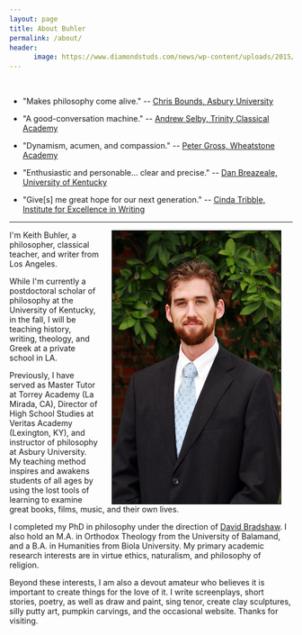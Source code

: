```yaml
---
layout: page
title: About Buhler
permalink: /about/
header:
      image: https://www.diamondstuds.com/news/wp-content/uploads/2015/06/UDR_3.0_LosAngeles.jpg
--- 
```


<br> 

* "Makes philosophy come alive." -- [Chris Bounds, Asbury University](https://www.asbury.edu/academics/departments/christian-studies-philosophy/faculty-staff/chris-bounds)

- "A good-conversation machine." -- [Andrew Selby, Trinity Classical Academy](https://baylor.academia.edu/AndrewSelby)

*  "Dynamism, acumen, and compassion."   -- [Peter Gross, Wheatstone Academy](http://www.wheatstoneministries.com/people/)

* "Enthusiastic and personable... clear and precise." -- [Dan Breazeale, University of Kentucky](https://philosophy.as.uky.edu/users/breazeal)

* "Give[s] me great hope for our next generation." -- [Cinda Tribble, Institute for Excellence in Writing](http://iew.com/cinda-tribble)

--------

<img src="/images/keithbuhler-golden.jpg" align="right" hspace="20" border="1px">

I'm Keith Buhler, a philosopher, classical teacher, and writer from Los Angeles. 

While I'm currently a postdoctoral scholar of philosophy at the University of Kentucky, in the fall, I will be teaching history, writing, theology, and Greek at a private school in LA. 

Previously, I have served as Master Tutor at Torrey Academy (La Mirada, CA), Director of High School Studies at Veritas Academy  (Lexington, KY), and instructor of philosophy at Asbury University. My teaching method inspires and awakens students of all ages by using the lost tools of learning to examine great books, films, music, and their own lives. 

I completed my PhD in philosophy under the direction of [David Bradshaw](https://uky.academia.edu/DBradshaw). I also hold an M.A. in Orthodox Theology from the University of Balamand, and a B.A. in Humanities from Biola University.  My primary academic research interests are in virtue ethics, naturalism, and philosophy of religion.

Beyond these interests, I am also a devout amateur who believes it is important to create things for the love of it. I write screenplays, short stories, poetry, as well as draw and paint, sing tenor, create clay sculptures, silly putty art, pumpkin carvings, and the occasional website. Thanks for visiting. 
